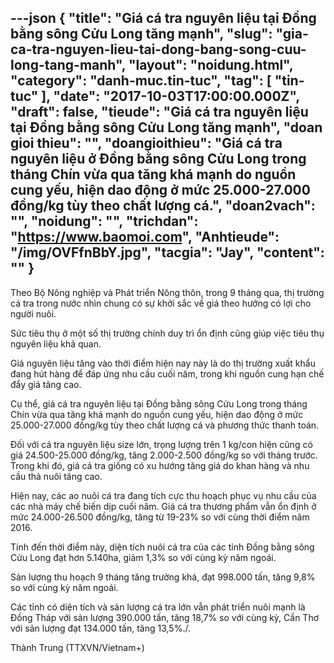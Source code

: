 ---json
{
    "title": "Giá cá tra nguyên liệu tại Đồng bằng sông Cửu Long tăng mạnh",
    "slug": "gia-ca-tra-nguyen-lieu-tai-dong-bang-song-cuu-long-tang-manh",
    "layout": "noidung.html",
    "category": "danh-muc.tin-tuc",
    "tag": [
        "tin-tuc"
    ],
    "date": "2017-10-03T17:00:00.000Z",
    "draft": false,
    "tieude": "Giá cá tra nguyên liệu tại Đồng bằng sông Cửu Long tăng mạnh",
    "doan gioi thieu": "",
    "doangioithieu": "Giá cá tra nguyên liệu ở Đồng bằng sông Cửu Long trong tháng ​Chín vừa qua tăng khá mạnh do nguồn cung yếu, hiện dao động ở mức 25.000-27.000 đồng/kg tùy theo chất lượng cá.",
    "doan2vach": "",
    "noidung": "",
    "trichdan": "https://www.baomoi.com",
    "Anhtieude": "/img/OVFfnBbY.jpg",
    "tacgia": "Jay",
    "__content__": ""
}
---
<p><span style="font-size:14px">Theo Bộ N&ocirc;ng nghiệp v&agrave; Ph&aacute;t triển N&ocirc;ng th&ocirc;n, trong 9 th&aacute;ng qua, thị trường c&aacute; tra trong nước nh&igrave;n chung c&oacute; sự khởi sắc về gi&aacute; theo hướng c&oacute; lợi cho người nu&ocirc;i.</span></p>

<p><span style="font-size:14px">Sức ti&ecirc;u thụ ở một số thị trường ch&iacute;nh duy tr&igrave; ổn định cũng gi&uacute;p việc ti&ecirc;u thụ nguy&ecirc;n liệu khả quan.</span></p>

<p><span style="font-size:14px">Gi&aacute; nguy&ecirc;n liệu tăng v&agrave;o thời điểm hiện nay n&agrave;y l&agrave; do thị trường xuất khẩu đang h&uacute;t h&agrave;ng để đ&aacute;p ứng nhu cầu cuối năm, trong khi nguồn cung hạn chế đẩy gi&aacute; tăng cao.</span></p>

<p><span style="font-size:14px">Cụ thể, gi&aacute; c&aacute; tra nguy&ecirc;n liệu tại Đồng bằng s&ocirc;ng Cửu Long trong th&aacute;ng Ch&iacute;n vừa qua tăng kh&aacute; mạnh do nguồn cung yếu, hiện dao động ở mức 25.000-27.000 đồng/kg t&ugrave;y theo chất lượng c&aacute; v&agrave; phương thức thanh to&aacute;n.</span></p>

<p><span style="font-size:14px">Đối với c&aacute; tra nguy&ecirc;n liệu size lớn, trọng lượng tr&ecirc;n 1 kg/con hiện cũng c&oacute; gi&aacute; 24.500-25.000 đồng/kg, tăng 2.000-2.500 đồng/kg so với th&aacute;ng trước. Trong khi đ&oacute;, gi&aacute; c&aacute; tra giống c&oacute; xu hướng tăng gi&aacute; do khan h&agrave;ng v&agrave; nhu cầu thả nu&ocirc;i tăng cao.</span></p>

<p><span style="font-size:14px">Hiện nay, c&aacute;c ao nu&ocirc;i c&aacute; tra đang t&iacute;ch cực thu hoạch phục vụ nhu cầu của c&aacute;c nh&agrave; m&aacute;y chế biến dịp cuối năm. Gi&aacute; c&aacute; tra thương phẩm vẫn ổn định ở mức 24.000-26.500 đồng/kg, tăng từ 19-23% so với c&ugrave;ng thời điểm năm 2016.</span></p>

<p><span style="font-size:14px">T&iacute;nh đến thời điểm n&agrave;y, diện t&iacute;ch nu&ocirc;i c&aacute; tra của c&aacute;c tỉnh Đồng bằng s&ocirc;ng Cửu Long đạt hơn 5.140ha, giảm 1,3% so với c&ugrave;ng kỳ năm ngo&aacute;i.</span></p>

<p><span style="font-size:14px">Sản lượng thu hoạch 9 th&aacute;ng tăng trưởng kh&aacute;, đạt 998.000 tấn, tăng 9,8% so với c&ugrave;ng kỳ năm ngo&aacute;i.</span></p>

<p><span style="font-size:14px">C&aacute;c tỉnh c&oacute; diện t&iacute;ch v&agrave; sản lượng c&aacute; tra lớn vẫn ph&aacute;t triển nu&ocirc;i mạnh l&agrave; Đồng Th&aacute;p với sản lượng 390.000 tấn, tăng 18,7% so với c&ugrave;ng kỳ, Cần Thơ với sản lượng đạt 134.000 tấn, tăng 13,5%./.</span></p>

<p><span style="font-size:14px">Th&agrave;nh Trung (TTXVN/Vietnam+)</span></p>
